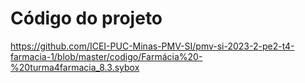 # Código do projeto

https://github.com/ICEI-PUC-Minas-PMV-SI/pmv-si-2023-2-pe2-t4-farmacia-1/blob/master/codigo/Farmácia%20-%20turma4farmacia_8.3.sybox

